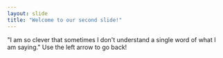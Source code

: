 ```yaml
---
layout: slide
title: "Welcome to our second slide!"
---
```

"I am so clever that sometimes I don't understand a single word of what I am saying."
Use the left arrow to go back!
